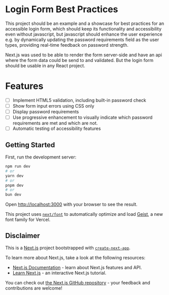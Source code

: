 # Login Form Best Practices

This project should be an example and a showcase for best practices for an accessible login form, which should keep its functionality and accessibility even without javascript, but javascript should enhance the
user experience e.g. by dynamically updating the password requirements field as the user types, providing real-time feedback on password strength.

Next.js was used to be able to render the form server-side and have an api where the form data could be send to and validated.
But the login form should be usable in any React project.

# Features

- [ ] Implement HTML5 validation, including built-in password check
- [ ] Show form input errors using CSS only
- [ ] Display password requirements
- [ ] Use progressive enhancement to visually indicate which password requirements are met and which are not.
- [ ] Automatic testing of accessibility features

## Getting Started

First, run the development server:

```bash
npm run dev
# or
yarn dev
# or
pnpm dev
# or
bun dev
```

Open [http://localhost:3000](http://localhost:3000) with your browser to see the result.

This project uses [`next/font`](https://nextjs.org/docs/app/building-your-application/optimizing/fonts) to automatically optimize and load [Geist](https://vercel.com/font), a new font family for Vercel.

## Disclaimer

This is a [Next.js](https://nextjs.org) project bootstrapped with [`create-next-app`](https://nextjs.org/docs/app/api-reference/cli/create-next-app).

To learn more about Next.js, take a look at the following resources:

- [Next.js Documentation](https://nextjs.org/docs) - learn about Next.js features and API.
- [Learn Next.js](https://nextjs.org/learn) - an interactive Next.js tutorial.

You can check out [the Next.js GitHub repository](https://github.com/vercel/next.js) - your feedback and contributions are welcome!
